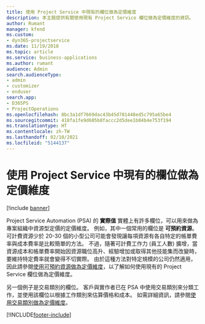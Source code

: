 ```yaml
---
title: 使用 Project Service 中現有的欄位做為定價維度
description: 本主題提供有關使用現有 Project Service 欄位做為定價維度的資訊。
author: Rumant
manager: kfend
ms.custom:
- dyn365-projectservice
ms.date: 11/19/2018
ms.topic: article
ms.service: business-applications
ms.author: rumant
audience: Admin
search.audienceType:
- admin
- customizer
- enduser
search.app:
- D365PS
- ProjectOperations
ms.openlocfilehash: 8bc3a1df7669dac43b45d781448ed5c795a65be4
ms.sourcegitcommit: 418fa1fe9d605b8faccc2d5dee1b04b4e753f194
ms.translationtype: HT
ms.contentlocale: zh-TW
ms.lasthandoff: 02/10/2021
ms.locfileid: "5144137"
---
```

# <a name="use-an-existing-field-in-project-service-as-a-pricing-dimension"></a>使用 Project Service 中現有的欄位做為定價維度

[!include [banner](../includes/psa-now-project-operations.md)]

Project Service Automation (PSA) 的 **實際值** 實體上有許多欄位，可以用來做為專案組織中資源型定價的定價維度。 例如，其中一個常用的欄位是 **可預約資源**。 可計費資源少於 20-30 個的小型公司可能會發現讓每項資源有各自特定的帳單費率與成本費率是比較簡單的方法。 不過，隨著可計費工作力 (員工人數) 擴增，當資源成本和帳單費率開始因資源職位高升、經驗增加或取得其他技能集而改變時，要維持特定費率就會變得不切實際。 由於這種方法對特定規模的公司仍然適用，因此請參閱[使用可預約資源做為定價維度](bookable-resource-pricing-dimension.md)，以了解如何使用現有的 Project Service 欄位做為定價維度。

另一個例子是交易類別的欄位。 客戶與實作者已在 PSA 中使用交易類別來分類工作，並使用該欄位以根據工作類別來估算價格和成本。 如需詳細資訊，請參閱[使用交易類別做為定價維度](transaction-category-pricing-dimension.md)。


[!INCLUDE[footer-include](../includes/footer-banner.md)]